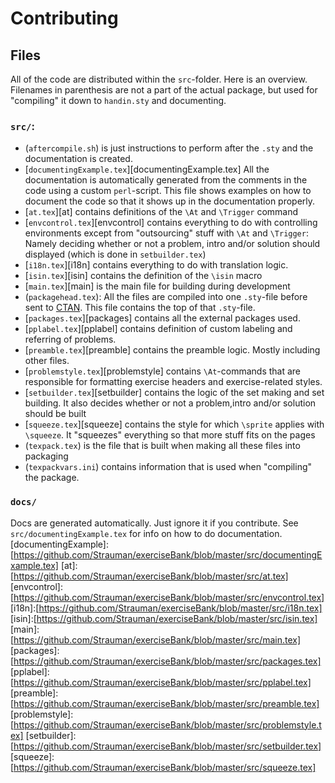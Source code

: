 # Contributing
## Files
All of the code are distributed within the `src`-folder. Here is an overview. Filenames in parenthesis are not a part of the actual package, but used for "compiling" it down to `handin.sty` and documenting.
### `src/`:
- (`aftercompile.sh`) is just instructions to perform after the `.sty` and the documentation is created.
- [`documentingExample.tex`][documentingExample.tex] All the documentation is automatically generated from the comments in the code using a custom `perl`-script. This file shows examples on how to document the code so that it shows up in the documentation properly.
- [`at.tex`][at] contains definitions of the `\At` and `\Trigger` command
- [`envcontrol.tex`][envcontrol] contains everything to do with controlling environments except from "outsourcing" stuff with `\At` and `\Trigger`: Namely deciding whether or not a problem, intro and/or solution should displayed (which is done in `setbuilder.tex`)
- [`i18n.tex`][i18n] contains everything to do with translation logic.
- [`isin.tex`][isin] contains the definition of the `\isin` macro
- [`main.tex`][main] is the main file for building during development
- (`packagehead.tex`): All the files are compiled into one `.sty`-file before sent to [CTAN](http://ctan.org). This file contains the top of that `.sty`-file.
- [`packages.tex`][packages] contains all the external packages used.
- [`pplabel.tex`][pplabel]  contains definition of custom labeling and referring of problems.
- [`preamble.tex`][preamble] contains the preamble logic. Mostly including other files.
- [`problemstyle.tex`][problemstyle]  contains `\At`-commands that are responsible for formatting exercise headers and exercise-related styles.
- [`setbuilder.tex`][setbuilder] contains the logic of the set making and set building. It also decides whether or not a problem,intro and/or solution should be built
- [`squeeze.tex`][squeeze] contains the style for which `\sprite` applies with `\squeeze`. It "squeezes" everything so that more stuff fits on the pages
- (`texpack.tex`) is the file that is built when making all these files into packaging
- (`texpackvars.ini`) contains information that is used when "compiling" the package.
### `docs/`
Docs are generated automatically. Just ignore it if you contribute. See `src/documentingExample.tex` for info on how to do documentation.
[documentingExample]:[https://github.com/Strauman/exerciseBank/blob/master/src/documentingExample.tex]
[at]:[https://github.com/Strauman/exerciseBank/blob/master/src/at.tex]
[envcontrol]:[https://github.com/Strauman/exerciseBank/blob/master/src/envcontrol.tex]
[i18n]:[https://github.com/Strauman/exerciseBank/blob/master/src/i18n.tex]
[isin]:[https://github.com/Strauman/exerciseBank/blob/master/src/isin.tex]
[main]:[https://github.com/Strauman/exerciseBank/blob/master/src/main.tex]
[packages]:[https://github.com/Strauman/exerciseBank/blob/master/src/packages.tex]
[pplabel]:[https://github.com/Strauman/exerciseBank/blob/master/src/pplabel.tex]
[preamble]:[https://github.com/Strauman/exerciseBank/blob/master/src/preamble.tex]
[problemstyle]:[https://github.com/Strauman/exerciseBank/blob/master/src/problemstyle.tex]
[setbuilder]:[https://github.com/Strauman/exerciseBank/blob/master/src/setbuilder.tex]
[squeeze]:[https://github.com/Strauman/exerciseBank/blob/master/src/squeeze.tex]
